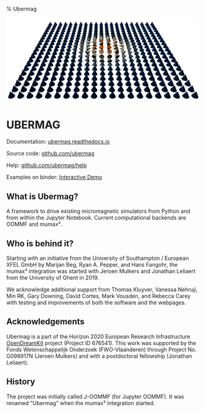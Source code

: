 % Ubermag

![](images/skyrmion.png "Skyrmion")

# UBERMAG

Documentation: [ubermag.readthedocs.io](http://ubermag.readthedocs.io)

Source code: [github.com/ubermag](https://github.com/ubermag)

Help: [github.com/ubermag/help](https://github.com/ubermag/help)

Examples on binder: [Interactive Demo](https://mybinder.org/v2/gh/ubermag/oommfc/master?filepath=index.ipynb)


## What is Ubermag?

A framework to drive existing micromagnetic simulators from Python and
from within the Jupyter Notebook. Current computational backends are
OOMMF and mumax³.


## Who is behind it?

Starting with an initiative from the University of Southampton /
European XFEL GmbH by Marijan Beg, Ryan A. Pepper, and Hans Fangohr,
the mumax³ integration was started with Jeroen Mulkers and Jonathan
Leliaert from the University of Ghent in 2019.

We acknowledge additional support from Thomas Kluyver, Vanessa
Nehruji, Min RK, Gary Downing, David Cortes, Mark Vousden, and Rebecca
Carey with testing and improvements of both the software and the
webpages.

## Acknowledgements

Ubermag is a part of the Horizon 2020 European Research Infrastructure
[OpenDreamKit](http://opendreamkit.org) project (Project ID 676541).
This work was supported by the Fonds Wetenschappelijk Onderzoek (FWO-Vlaanderen) through Project No. G098917N (Jeroen Mulkers) and with a postdoctoral fellowship (Jonathan Leliaert).

## History

The project was initially called J-OOMMF (for Jupyter OOMMF). It was
renamed "Ubermag" when the mumax³ integration started.
